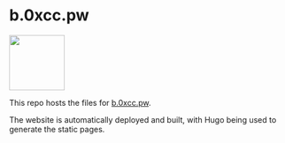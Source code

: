 # b.0xcc.pw
<img src="https://0xcc.pw/assets/favicon.svg" width="100">

This repo hosts the files for [b.0xcc.pw](https://b.0xcc.pw). 

The website is automatically deployed and built, with Hugo being used to generate the static pages.
